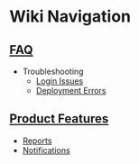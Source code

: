 # Wiki Navigation

## [FAQ](wiki/FAQ)
- Troubleshooting
  - [Login Issues](wiki/FAQ-Trouble-Shooting-Login-Issues)
  - [Deployment Errors](FAQ/Troubleshooting/Deployment%20Errors)

## [Product Features](wiki/Product-Features)
- [Reports](wiki/Product-Features-Notifications)
- [Notifications](wiki/Product-Features-Reports)
